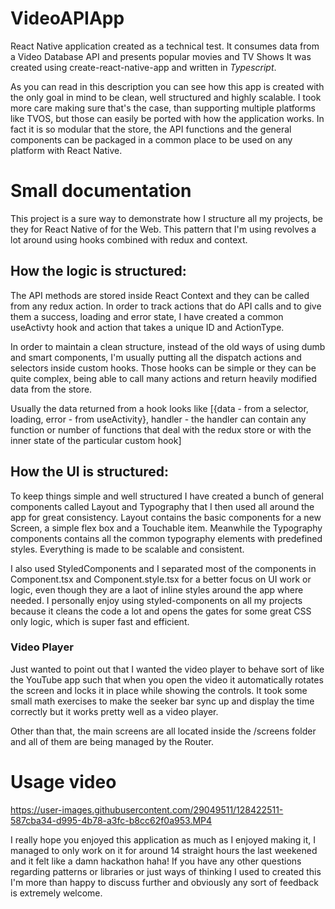 # VideoAPIApp
React Native application created as a technical test. It consumes data from a Video Database API and presents popular movies and TV Shows
It was created using create-react-native-app and written in *Typescript*.

As you can read in this description you can see how this app is created with the only goal in mind to be clean, well structured and highly scalable.
I took more care making sure that's the case, than supporting multiple platforms like TVOS, but those can easily be ported with how the application works. In fact it is so modular that the store, the API functions and the general components can be packaged in a common place to be used on any platform with React Native.

# Small documentation

This project is a sure way to demonstrate how I structure all my projects, be they for React Native of for the Web.
This pattern that I'm using revolves a lot around using hooks combined with redux and context.

## How the logic is structured:

The API methods are stored inside React Context and they can be called from any redux action. In order to track actions that do API calls 
and to give them a success, loading and error state, I have created a common useActivty hook and action that takes a unique ID and ActionType.

In order to maintain a clean structure, instead of the old ways of using dumb and smart components, I'm usually putting all the dispatch actions and selectors inside custom hooks. Those hooks can be simple or they can be quite complex, being able to call many actions and return heavily modified data from the store.

Usually the data returned from a hook looks like [{data - from a selector, loading, error - from useActivity}, handler - the handler can contain any function or number of functions that deal with the redux store or with the inner state of the particular custom hook]

## How the UI is structured:

To keep things simple and well structured I have created a bunch of general components called Layout and Typography that I then used all around the app for great consistency. Layout contains the basic components for a new Screen, a simple flex box and a Touchable item. Meanwhile the Typography components contains all the common typography elements with predefined styles. Everything is made to be scalable and consistent.

I also used StyledComponents and I separated most of the components in Component.tsx and Component.style.tsx for a better focus on UI work or logic, even though they are a laot of inline styles around the app where needed. I personally enjoy using styled-components on all my projects because it cleans the code a lot and opens the gates for some great CSS only logic, which is super fast and efficient.

### Video Player

Just wanted to point out that I wanted the video player to behave sort of like the YouTube app such that when you open the video it automatically rotates the screen and locks it in place while showing the controls. It took some small math exercises to make the seeker bar sync up and display the time correctly but it works pretty well as a video player.

Other than that, the main screens are all located inside the /screens folder and all of them are being managed by the Router.

# Usage video
https://user-images.githubusercontent.com/29049511/128422511-587cba34-d995-4b78-a3fc-b8cc62f0a953.MP4


I really hope you enjoyed this application as much as I enjoyed making it, I managed to only work on it for around 14 straight hours the last weekened and it felt like a damn hackathon haha! If you have any other questions regarding patterns or libraries or just ways of thinking I used to created this I'm more than happy to discuss further and obviously any sort of feedback is extremely welcome.

